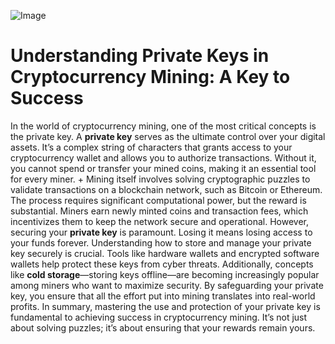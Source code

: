 
![Image](https://github.com/user-attachments/assets/d7419ec9-dc67-403f-bf28-8faea5f1f74f)
# Understanding Private Keys in Cryptocurrency Mining: A Key to Success
In the world of cryptocurrency mining, one of the most critical concepts is the private key. A **private key** serves as the ultimate control over your digital assets. It’s a complex string of characters that grants access to your cryptocurrency wallet and allows you to authorize transactions. Without it, you cannot spend or transfer your mined coins, making it an essential tool for every miner. + 
Mining itself involves solving cryptographic puzzles to validate transactions on a blockchain network, such as Bitcoin or Ethereum. The process requires significant computational power, but the reward is substantial. Miners earn newly minted coins and transaction fees, which incentivizes them to keep the network secure and operational. However, securing your **private key** is paramount. Losing it means losing access to your funds forever.
Understanding how to store and manage your private key securely is crucial. Tools like hardware wallets and encrypted software wallets help protect these keys from cyber threats. Additionally, concepts like **cold storage**—storing keys offline—are becoming increasingly popular among miners who want to maximize security. By safeguarding your private key, you ensure that all the effort put into mining translates into real-world profits. 
In summary, mastering the use and protection of your private key is fundamental to achieving success in cryptocurrency mining. It’s not just about solving puzzles; it’s about ensuring that your rewards remain yours.
